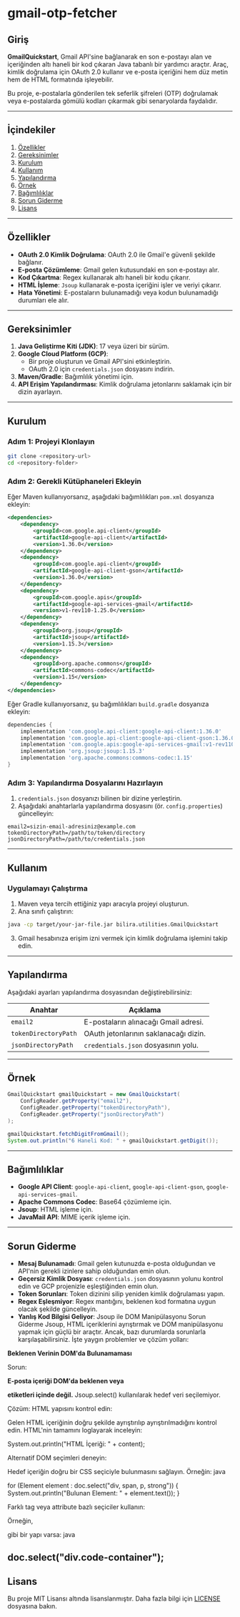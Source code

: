 # gmail-otp-fetcher

## Giriş

**GmailQuickstart**, Gmail API'sine bağlanarak en son e-postayı alan ve içeriğinden altı haneli bir kod çıkaran Java tabanlı bir yardımcı araçtır. Araç, kimlik doğrulama için OAuth 2.0 kullanır ve e-posta içeriğini hem düz metin hem de HTML formatında işleyebilir.

Bu proje, e-postalarla gönderilen tek seferlik şifreleri (OTP) doğrulamak veya e-postalarda gömülü kodları çıkarmak gibi senaryolarda faydalıdır.

---

## İçindekiler

1. [Özellikler](#özellikler)
2. [Gereksinimler](#gereksinimler)
3. [Kurulum](#kurulum)
4. [Kullanım](#kullanım)
5. [Yapılandırma](#yapılandırma)
6. [Örnek](#örnek)
7. [Bağımlılıklar](#bağımlılıklar)
8. [Sorun Giderme](#sorun-giderme)
9. [Lisans](#lisans)

---

## Özellikler

- **OAuth 2.0 Kimlik Doğrulama**: OAuth 2.0 ile Gmail'e güvenli şekilde bağlanır.
- **E-posta Çözümleme**: Gmail gelen kutusundaki en son e-postayı alır.
- **Kod Çıkartma**: Regex kullanarak altı haneli bir kodu çıkarır.
- **HTML İşleme**: `Jsoup` kullanarak e-posta içeriğini işler ve veriyi çıkarır.
- **Hata Yönetimi**: E-postaların bulunamadığı veya kodun bulunamadığı durumları ele alır.

---

## Gereksinimler

1. **Java Geliştirme Kiti (JDK)**: 17 veya üzeri bir sürüm.
2. **Google Cloud Platform (GCP)**:
   - Bir proje oluşturun ve Gmail API'sini etkinleştirin.
   - OAuth 2.0 için `credentials.json` dosyasını indirin.
3. **Maven/Gradle**: Bağımlılık yönetimi için.
4. **API Erişim Yapılandırması**: Kimlik doğrulama jetonlarını saklamak için bir dizin ayarlayın.

---

## Kurulum

### Adım 1: Projeyi Klonlayın

```bash
git clone <repository-url>
cd <repository-folder>
```

### Adım 2: Gerekli Kütüphaneleri Ekleyin

Eğer Maven kullanıyorsanız, aşağıdaki bağımlılıkları `pom.xml` dosyanıza ekleyin:

```xml
<dependencies>
    <dependency>
        <groupId>com.google.api-client</groupId>
        <artifactId>google-api-client</artifactId>
        <version>1.36.0</version>
    </dependency>
    <dependency>
        <groupId>com.google.api-client</groupId>
        <artifactId>google-api-client-gson</artifactId>
        <version>1.36.0</version>
    </dependency>
    <dependency>
        <groupId>com.google.apis</groupId>
        <artifactId>google-api-services-gmail</artifactId>
        <version>v1-rev110-1.25.0</version>
    </dependency>
    <dependency>
        <groupId>org.jsoup</groupId>
        <artifactId>jsoup</artifactId>
        <version>1.15.3</version>
    </dependency>
    <dependency>
        <groupId>org.apache.commons</groupId>
        <artifactId>commons-codec</artifactId>
        <version>1.15</version>
    </dependency>
</dependencies>
```

Eğer Gradle kullanıyorsanız, şu bağımlılıkları `build.gradle` dosyanıza ekleyin:

```gradle
dependencies {
    implementation 'com.google.api-client:google-api-client:1.36.0'
    implementation 'com.google.api-client:google-api-client-gson:1.36.0'
    implementation 'com.google.apis:google-api-services-gmail:v1-rev110-1.25.0'
    implementation 'org.jsoup:jsoup:1.15.3'
    implementation 'org.apache.commons:commons-codec:1.15'
}
```

### Adım 3: Yapılandırma Dosyalarını Hazırlayın

1. `credentials.json` dosyanızı bilinen bir dizine yerleştirin.
2. Aşağıdaki anahtarlarla yapılandırma dosyasını (ör. `config.properties`) güncelleyin:

```
email2=sizin-email-adresiniz@example.com
tokenDirectoryPath=/path/to/token/directory
jsonDirectoryPath=/path/to/credentials.json
```

---

## Kullanım

### Uygulamayı Çalıştırma

1. Maven veya tercih ettiğiniz yapı aracıyla projeyi oluşturun.
2. Ana sınıfı çalıştırın:

```bash
java -cp target/your-jar-file.jar bilira.utilities.GmailQuickstart
```

3. Gmail hesabınıza erişim izni vermek için kimlik doğrulama işlemini takip edin.

---

## Yapılandırma

Aşağıdaki ayarları yapılandırma dosyasından değiştirebilirsiniz:

| Anahtar                | Açıklama                                |
|------------------------|-----------------------------------------|
| `email2`               | E-postaların alınacağı Gmail adresi.    |
| `tokenDirectoryPath`   | OAuth jetonlarının saklanacağı dizin.   |
| `jsonDirectoryPath`    | `credentials.json` dosyasının yolu.    |

---

## Örnek

```java
GmailQuickstart gmailQuickstart = new GmailQuickstart(
    ConfigReader.getProperty("email2"), 
    ConfigReader.getProperty("tokenDirectoryPath"), 
    ConfigReader.getProperty("jsonDirectoryPath")
);

gmailQuickstart.fetchDigitFromGmail();
System.out.println("6 Haneli Kod: " + gmailQuickstart.getDigit());
```

---

## Bağımlılıklar

- **Google API Client**: `google-api-client`, `google-api-client-gson`, `google-api-services-gmail`.
- **Apache Commons Codec**: Base64 çözümleme için.
- **Jsoup**: HTML işleme için.
- **JavaMail API**: MIME içerik işleme için.

---

## Sorun Giderme

- **Mesaj Bulunamadı**: Gmail gelen kutunuzda e-posta olduğundan ve API'nin gerekli izinlere sahip olduğundan emin olun.
- **Geçersiz Kimlik Dosyası**: `credentials.json` dosyasının yolunu kontrol edin ve GCP projenizle eşleştiğinden emin olun.
- **Token Sorunları**: Token dizinini silip yeniden kimlik doğrulaması yapın.
- **Regex Eşleşmiyor**: Regex mantığını, beklenen kod formatına uygun olacak şekilde güncelleyin.
- **Yanlış Kod Bilgisi Geliyor**: Jsoup ile DOM Manipülasyonu Sorun Giderme Jsoup, HTML içeriklerini ayrıştırmak ve DOM manipülasyonu yapmak için güçlü bir araçtır. Ancak, bazı durumlarda sorunlarla karşılaşabilirsiniz. İşte yaygın problemler ve çözüm yolları:

**Beklenen Verinin DOM'da Bulunamaması**

Sorun:

**E-posta içeriği DOM'da beklenen <span> veya <p> etiketleri içinde değil.**
Jsoup.select() kullanılarak hedef veri seçilemiyor.

Çözüm:
HTML yapısını kontrol edin:

Gelen HTML içeriğinin doğru şekilde ayrıştırılıp ayrıştırılmadığını kontrol edin.
HTML'nin tamamını loglayarak inceleyin:

System.out.println("HTML İçeriği: " + content);

Alternatif DOM seçimleri deneyin:

Hedef içeriğin doğru bir CSS seçiciyle bulunmasını sağlayın. Örneğin:
java

for (Element element : doc.select("div, span, p, strong")) {
    System.out.println("Bulunan Element: " + element.text());
}

Farklı tag veya attribute bazlı seçiciler kullanın:

Örneğin, <div class="code-container"> gibi bir yapı varsa:
java

doc.select("div.code-container");
---

## Lisans

Bu proje MIT Lisansı altında lisanslanmıştır. Daha fazla bilgi için [LICENSE](LICENSE) dosyasına bakın.
